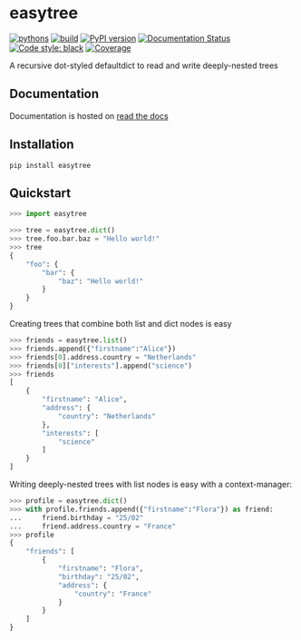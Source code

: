 # easytree
[![pythons](https://img.shields.io/badge/python-3.6%20%7C%203.7%20%7C%203.8%20%7C%203.9%20%7C%203.10%20%7C%203.11%20%7C%203.12-blue)](https://pypi.org/project/easytree)
[![build](https://github.com/dschenck/easytree/workflows/easytree/badge.svg)](https://github.com/dschenck/easytree/actions)
[![PyPI version](https://badge.fury.io/py/easytree.svg)](https://badge.fury.io/py/easytree) 
[![Documentation Status](https://readthedocs.org/projects/easytree/badge/?version=latest)](https://easytree.readthedocs.io/en/latest/?badge=latest) 
[![Code style: black](https://img.shields.io/badge/code%20style-black-000000.svg)](https://github.com/psf/black)
[![Coverage](https://codecov.io/gh/dschenck/easytree/branch/master/graph/badge.svg?token=CPJXDL17CB )](https://codecov.io/gh/dschenck/easytree)

A recursive dot-styled defaultdict to read and write deeply-nested trees

## Documentation
Documentation is hosted on [read the docs](https://easytree.readthedocs.io/en/latest/)

## Installation
```
pip install easytree
```

## Quickstart 
```python
>>> import easytree

>>> tree = easytree.dict()
>>> tree.foo.bar.baz = "Hello world!"
>>> tree 
{
    "foo": {
        "bar": {
            "baz": "Hello world!"
        }
    }
}
```

Creating trees that combine both list and dict nodes is easy
```python
>>> friends = easytree.list()
>>> friends.append({"firstname":"Alice"})
>>> friends[0].address.country = "Netherlands"
>>> friends[0]["interests"].append("science")
>>> friends
[
    {
        "firstname": "Alice",
        "address": {
            "country": "Netherlands"
        },
        "interests": [
            "science"
        ]
    }
]
```

Writing deeply-nested trees with list nodes is easy with a context-manager:
```python
>>> profile = easytree.dict()
>>> with profile.friends.append({"firstname":"Flora"}) as friend: 
...     friend.birthday = "25/02"
...     friend.address.country = "France"
>>> profile
{
    "friends": [
        {
            "firstname": "Flora",
            "birthday": "25/02",
            "address": {
                "country": "France"
            }
        }
    ]
}
```
